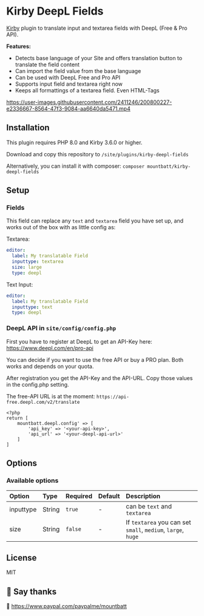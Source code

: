 # Kirby DeepL Fields

[Kirby](https://getkirby.com) plugin to translate input and textarea fields with DeepL (Free & Pro API).

**Features:**
 - Detects base language of your Site and offers translation button to translate the field content
 - Can import the field value from the base language
 - Can be used with DeepL Free and Pro API
 - Supports input field and textarea right now
 - Keeps all formattings of a textarea field. Even HTML-Tags
 

https://user-images.githubusercontent.com/2411246/200800227-e2336667-8564-47f3-9084-aa6640da5471.mp4


## Installation

This plugin requires PHP 8.0 and Kirby 3.6.0 or higher.

Download and copy this repository to ```/site/plugins/kirby-deepl-fields```

Alternatively, you can install it with composer: ```composer mountbatt/kirby-deepl-fields```


## Setup

### Fields

This field can replace any `text` and `textarea` field you have set up, and works out of the box with as little config as:

Textarea:
```yaml
editor:
  label: My translatable Field
  inputtype: textarea
  size: large
  type: deepl
```

Text Input:
```yaml
editor:
  label: My translatable Field
  inputtype: text
  type: deepl
```

### DeepL API in `site/config/config.php`

First you have to register at DeepL to get an API-Key here: 
https://www.deepl.com/en/pro-api

You can decide if you want to use the free API or buy a PRO plan. Both works and depends on your quota.

After registration you get the API-Key and the API-URL. Copy those values in the config.php setting.

The free-API URL is at the moment: `https://api-free.deepl.com/v2/translate`


````
<?php
return [
    mountbatt.deepl.config' => [
        'api_key' => '<your-api-key>',
        'api_url' => '<your-deepl-api-url>'
    ]
]
````

## Options

### Available options

| Option     | Type   | Required | Default                | Description                                                 |
|:-----------|:-------|:---------|:-----------------------|:------------------------------------------------------------|
| inputtype  | String | `true`   | -                      | can be `text` and `textarea`                                |
| size       | String | `false`  | -                      | If `textarea` you can set `small`, `medium`, `large`, `huge`|

## License

MIT

## 💚 Say thanks

💸 https://www.paypal.com/paypalme/mountbatt
